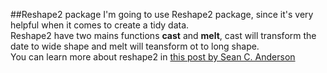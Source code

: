 ##Reshape2 package
I'm going to use Reshape2 package, since it's very helpful when it comes to create a tidy data. <br>
Reshape2 have two mains functions **cast** and **melt**, cast will transform the date to wide shape and melt will teansform ot to long shape. <br>
You can learn more about reshape2 in [this post by Sean C. Anderson](http://seananderson.ca/2013/10/19/reshape.html)

